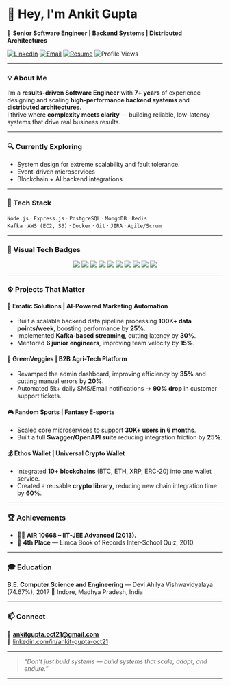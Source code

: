 # 👋 Hey, I'm Ankit Gupta  
🚀 **Senior Software Engineer | Backend Systems | Distributed Architectures**

[![LinkedIn](https://img.shields.io/badge/LinkedIn-Ankit%20Gupta-blue?logo=linkedin)](https://linkedin.com/in/ankit-gupta-oct21)
[![Email](https://img.shields.io/badge/Email-ankitgupta.oct21%40gmail.com-red?logo=gmail)](mailto:ankitgupta.oct21@gmail.com)
[![Resume](https://img.shields.io/badge/📄_Resume-Download-brightgreen)](./Ankit_Resume_Final_Oct2025.pdf)
![Profile Views](https://komarev.com/ghpvc/?username=ankit21goyal&color=blue)

---

### 💡 About Me
I’m a **results-driven Software Engineer** with **7+ years** of experience designing and scaling **high-performance backend systems** and **distributed architectures**.  
I thrive where **complexity meets clarity** — building reliable, low-latency systems that drive real business results.

---

### 🔍 Currently Exploring
- System design for extreme scalability and fault tolerance.
- Event-driven microservices  
- Blockchain + AI backend integrations

---

### 🧠 Tech Stack
`Node.js` · `Express.js` · `PostgreSQL` · `MongoDB` · `Redis`  
`Kafka` · `AWS (EC2, S3)` · `Docker` · `Git` · `JIRA` · `Agile/Scrum`

---

### 🤖 Visual Tech Badges
<p align="center">
  <img src="https://img.shields.io/badge/Node.js-339933?style=for-the-badge&logo=node.js&logoColor=white" />
  <img src="https://img.shields.io/badge/Express.js-000000?style=for-the-badge&logo=express&logoColor=white" />
  <img src="https://img.shields.io/badge/PostgreSQL-316192?style=for-the-badge&logo=postgresql&logoColor=white" />
  <img src="https://img.shields.io/badge/MongoDB-47A248?style=for-the-badge&logo=mongodb&logoColor=white" />
  <img src="https://img.shields.io/badge/Redis-DC382D?style=for-the-badge&logo=redis&logoColor=white" />
  <img src="https://img.shields.io/badge/Kafka-231F20?style=for-the-badge&logo=apache-kafka&logoColor=white" />
  <img src="https://img.shields.io/badge/AWS-FF9900?style=for-the-badge&logo=amazon-aws&logoColor=white" />
  <img src="https://img.shields.io/badge/Docker-2496ED?style=for-the-badge&logo=docker&logoColor=white" />
  <img src="https://img.shields.io/badge/Git-F05032?style=for-the-badge&logo=git&logoColor=white" />
  <img src="https://img.shields.io/badge/JIRA-0052CC?style=for-the-badge&logo=jira&logoColor=white" />
</p>

---

### ⚙️ Projects That Matter

#### 🧩 Ematic Solutions | AI-Powered Marketing Automation
- Built a scalable backend data pipeline processing **100K+ data points/week**, boosting performance by **25%**.  
- Implemented **Kafka-based streaming**, cutting latency by **30%**.  
- Mentored **6 junior engineers**, improving team velocity by **15%**.

#### 🥬 GreenVeggies | B2B Agri-Tech Platform
- Revamped the admin dashboard, improving efficiency by **35%** and cutting manual errors by **20%**.  
- Automated 5k+ daily SMS/Email notifications → **90% drop** in customer support tickets.

#### 🎮 Fandom Sports | Fantasy E-sports
- Scaled core microservices to support **30K+ users in 6 months**.  
- Built a full **Swagger/OpenAPI suite** reducing integration friction by **25%**.

#### 💰 Ethos Wallet | Universal Crypto Wallet
- Integrated **10+ blockchains** (BTC, ETH, XRP, ERC-20) into one wallet service.  
- Created a reusable **crypto library**, reducing new chain integration time by **60%**.

---

### 🏆 Achievements
- ✌🏼 **AIR 10668 – IIT-JEE Advanced (2013).**  
- 🧠 **4th Place** — Limca Book of Records Inter-School Quiz, 2010.

---

### 🎓 Education
**B.E. Computer Science and Engineering** — Devi Ahilya Vishwavidyalaya (74.67%), 2017
📍 Indore, Madhya Pradesh, India

---

### 📫 Connect
📧 **ankitgupta.oct21@gmail.com**  
🔗 [linkedin.com/in/ankit-gupta-oct21](https://linkedin.com/in/ankit-gupta-oct21)

---

> _“Don’t just build systems — build systems that scale, adapt, and endure.”_

---

